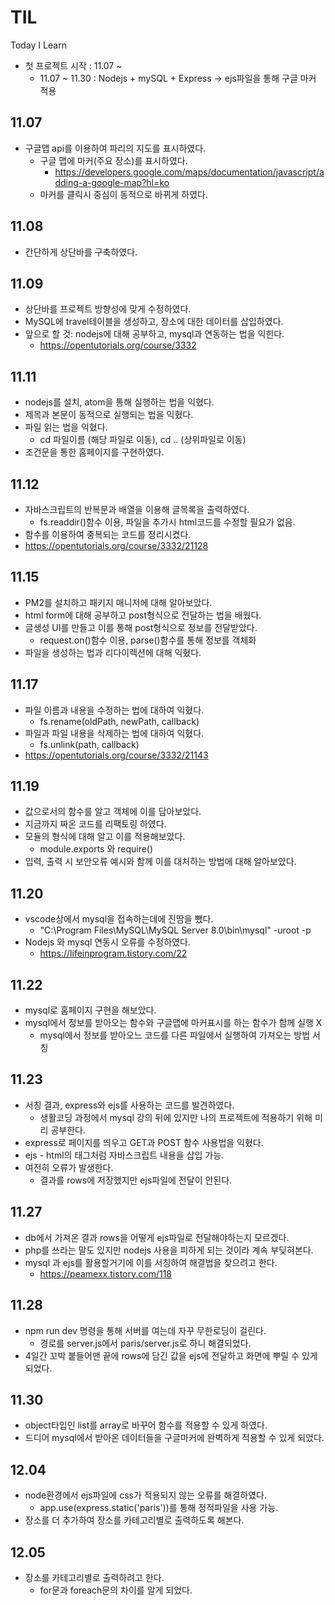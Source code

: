 # TIL
Today I Learn
* 첫 프로젝트 시작 : 11.07 ~
  - 11.07 ~ 11.30 : Nodejs + mySQL + Express -> ejs파일을 통해 구글 마커 적용
## 11.07
* 구글맵 api를 이용하여 파리의 지도를 표시하였다.
  - 구글 맵에 마커(주요 장소)를 표시하였다.
    + https://developers.google.com/maps/documentation/javascript/adding-a-google-map?hl=ko
  - 마커를 클릭시 중심이 동적으로 바뀌게 하였다.
## 11.08
* 간단하게 상단바를 구축하였다.
## 11.09
* 상단바를 프로젝트 방향성에 맞게 수정하였다.
* MySQL에 travel테이블을 생성하고, 장소에 대한 데이터를 삽입하였다.
* 앞으로 할 것: nodejs에 대해 공부하고, mysql과 연동하는 법을 익힌다.
  - https://opentutorials.org/course/3332
## 11.11
* nodejs를 설치, atom을 통해 실행하는 법을 익혔다.
* 제목과 본문이 동적으로 실행되는 법을 익혔다.
* 파일 읽는 법을 익혔다.
  - cd 파일이름 (해당 파일로 이동), cd .. (상위파일로 이동)
* 조건문을 통한 홈페이지를 구현하였다.
## 11.12
* 자바스크립트의 반복문과 배열을 이용해 글목록을 출력하였다.
  - fs.readdir()함수 이용, 파일을 추가시 html코드를 수정할 필요가 없음.
* 함수를 이용하여 중복되는 코드를 정리시켰다.
* https://opentutorials.org/course/3332/21128
## 11.15
* PM2를 설치하고 패키지 매니저에 대해 알아보았다.
* html form에 대해 공부하고 post형식으로 전달하는 법을 배웠다.
* 글생성 UI를 만들고 이를 통해 post형식으로 정보를 전달받았다.
  - request.on()함수 이용, parse()함수를 통해 정보를 객체화
* 파일을 생성하는 법과 리다이렉션에 대해 익혔다.
## 11.17
* 파일 이름과 내용을 수정하는 법에 대하여 익혔다.
  - fs.rename(oldPath, newPath, callback)
* 파일과 파일 내용을 삭제하는 법에 대하여 익혔다.
  - fs.unlink(path, callback)
* https://opentutorials.org/course/3332/21143
## 11.19
* 값으로서의 함수를 알고 객체에 이를 담아보았다.
* 지금까지 짜온 코드를 리팩토링 하였다.
* 모듈의 형식에 대해 알고 이를 적용해보았다.
  - module.exports 와 require()
* 입력, 출력 시 보안오류 예시와 함께 이를 대처하는 방법에 대해 알아보았다.
## 11.20
* vscode상에서 mysql을 접속하는데에 진땀을 뺐다.
  - "C:\Program Files\MySQL\MySQL Server 8.0\bin\mysql" -uroot -p
* Nodejs 와 mysql 연동시 오류를 수정하였다.
  - https://lifeinprogram.tistory.com/22
## 11.22
* mysql로 홈페이지 구현을 해보았다.
* mysql에서 정보를 받아오는 함수와 구글맵에 마커표시를 하는 함수가 함께 실행 X
  - mysql에서 정보를 받아오느 코드를 다른 파일에서 실행하여 가져오는 방법 서칭
## 11.23
* 서칭 결과, express와 ejs를 사용하는 코드를 발견하였다.
  - 생활코딩 과정에서 mysql 강의 뒤에 있지만 나의 프로젝트에 적용하기 위해 미리 공부한다.
* express로 페이지를 띄우고 GET과 POST 함수 사용법을 익혔다.
* ejs - html의 태그처럼 자바스크립트 내용을 삽입 가능.
* 여전히 오류가 발생한다.
  - 결과를 rows에 저장했지만 ejs파일에 전달이 안된다.
## 11.27
* db에서 가져온 결과 rows을 어떻게 ejs파일로 전달해야하는지 모르겠다.
* php를 쓰라는 말도 있지만 nodejs 사용을 피하게 되는 것이라 계속 부딪혀본다.
* mysql 과 ejs를 활용할거기에 이를 서칭하여 해결법을 찾으려고 한다.
  - https://peamexx.tistory.com/118
## 11.28
* npm run dev 명령을 통해 서버를 여는데 자꾸 무한로딩이 걸린다.
  - 경로를 server.js에서 paris/server.js로 하니 해결되었다.
* 4일간 꼬박 붙들어맨 끝에 rows에 담긴 값을 ejs에 전달하고 화면에 뿌릴 수 있게 되었다.
## 11.30
* object타입인 list를 array로 바꾸어 함수를 적용할 수 있게 하였다.
* 드디어 mysql에서 받아온 데이터들을 구글마커에 완벽하게 적용할 수 있게 되었다.
## 12.04
* node환경에서 ejs파일에 css가 적용되지 않는 오류를 해결하였다.
  - app.use(express.static('paris'))를 통해 정적파일을 사용 가능.
* 장소를 더 추가하여 장소를 카테고리별로 출력하도록 해본다.
## 12.05
* 장소를 카테고리별로 출력하려고 한다.
  - for문과 foreach문의 차이를 알게 되었다.
